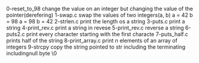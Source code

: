 0-reset_to_98
change the value on an integer but changing the value of the pointer(derefering)
1-swap.c
swap the values of two integers(a, b)
a = 42 b = 98
a = 98 b = 42
2-strlen.c
print the length os a string
3-puts.c
print a string
4-print_rev.c
print a string in revese
5-print_rev.c
reverse a string
6-puts2.c
print every character starting with the first characte
7-puts_half.c
prints half of the string
8-print_array.c
print n elements of an array of integers
9-strcpy
copy the string pointed to str including the terminating includingnull byte \0

